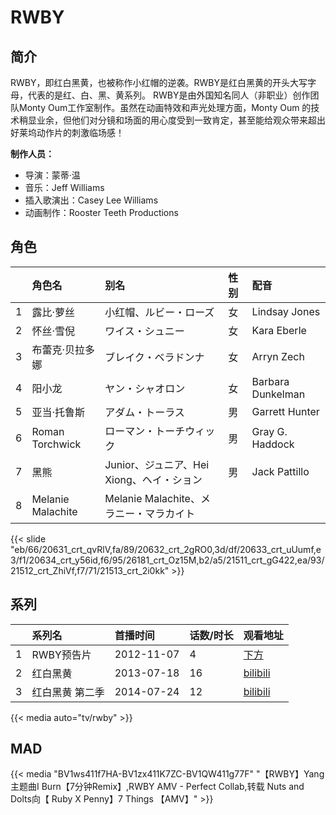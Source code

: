 # RWBY


## 简介

RWBY，即红白黑黄，也被称作小红帽的逆袭。RWBY是红白黑黄的开头大写字母，代表的是红、白、黑、黄系列。
RWBY是由外国知名同人（非职业）创作团队Monty Oum工作室制作。虽然在动画特效和声光处理方面，Monty Oum 的技术稍显业余，但他们对分镜和场面的用心度受到一致肯定，甚至能给观众带来超出好莱坞动作片的刺激临场感！

**制作人员：**
- 导演：蒙蒂·温
- 音乐：Jeff Williams
- 插入歌演出：Casey Lee Williams
- 动画制作：Rooster Teeth Productions

## 角色

|     |   角色名   |   别名  | 性别 |  配音  |
|:--- |:------  |:----      |:---  |:--   |
| 1 | 露比·萝丝 | 小红帽、ルビー・ローズ | 女 | Lindsay Jones |
| 2 | 怀丝·雪倪 | ワイス・シュニー | 女 | Kara Eberle |
| 3 | 布蕾克·贝拉多娜 | ブレイク・ベラドンナ | 女 | Arryn Zech |
| 4 | 阳小龙 | ヤン・シャオロン | 女 | Barbara Dunkelman |
| 5 | 亚当·托鲁斯 | アダム・トーラス | 男 | Garrett Hunter |
| 6 | Roman Torchwick | ローマン・トーチウィック | 男 | Gray G. Haddock |
| 7 | 黑熊 | Junior、ジュニア、Hei Xiong、ヘイ・ション | 男 | Jack Pattillo |
| 8 | Melanie Malachite | Melanie Malachite、メラニー・マラカイト |  |  |

{{< slide "eb/66/20631_crt_qvRlV,fa/89/20632_crt_2gRO0,3d/df/20633_crt_uUumf,e3/f1/20634_crt_y56id,f6/95/26181_crt_Oz15M,b2/a5/21511_crt_gG422,ea/93/21512_crt_ZhiVf,f7/71/21513_crt_2i0kk" >}}

## 系列

|     |   系列名   |   首播时间  | 话数/时长  | 观看地址 |
|:---  |:------    |:----      |:---       |:---  |
| 1 | RWBY预告片 | 2012-11-07 | 4 | [下方](#id-1)  |
| 2 | 红白黑黄 | 2013-07-18 | 16 | [bilibili](https://www.bilibili.com/bangumi/play/ep426642)  |
| 3 | 红白黑黄 第二季 | 2014-07-24 | 12 | [bilibili](https://www.bilibili.com/bangumi/play/ss41134)  |


{{< media auto="tv/rwby" >}}


## MAD

{{< media  "BV1ws411f7HA-BV1zx411K7ZC-BV1QW411g77F"
"【RWBY】Yang主题曲I Burn【7分钟Remix】,RWBY AMV - Perfect Collab,转载 Nuts and Dolts向【 Ruby X Penny】7 Things 【AMV】"  >}}
